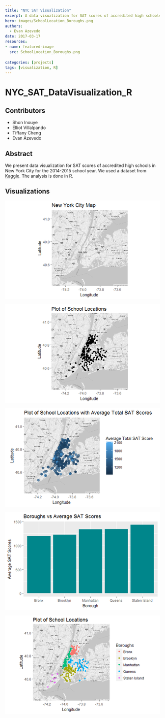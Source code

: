 ```yaml
---
title: "NYC SAT Visualization"
excerpt: A data visualization for SAT scores of accredited high schools in New York City for the 2014-2015 school year.  
hero: images/SchoolLocation_Boroughs.png
authors:
  - Evan Azevedo
date: 2017-03-17
resources:
- name: featured-image
  src: SchoolLocation_Boroughs.png
  
categories: [projects]
tags: [visualization, R]
---
```


# NYC_SAT_DataVisualization_R

## Contributors
* Shon Inouye
* Elliot Villalpando
* Tiffany Cheng
* Evan Azevedo

## Abstract
We present data visualization for SAT scores of accredited high schools in New York City for the 2014-2015 school year. We used a dataset from [Kaggle](https://www.kaggle.com/nycopendata/high-schools). The analysis is done in R.

## Visualizations

![](NYCmap.png)

![](SchoolLocationPlot.png)

![](SchoolPlot_SATscores.png)

![](BoroughsVSAvgSAT.png)

![](SchoolLocation_Boroughs.png)

